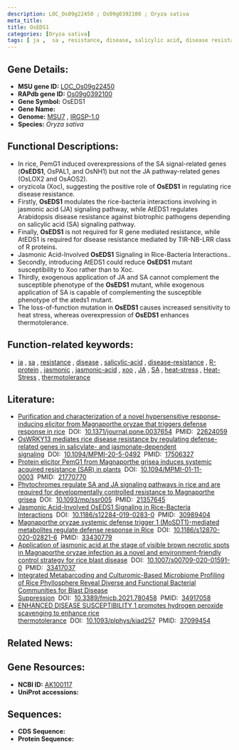 ```yaml
---
description: LOC_Os09g22450 ; Os09g0392100 ; Oryza sativa
meta_title:
title: OsEDS1
categories: [Oryza sativa]
tags: [ ja ,  sa , resistance, disease, salicylic acid, disease resistance, R protein, jasmonic, jasmonic acid,  xoo , JA, SA, heat stress, Heat Stress, thermotolerance]
---
```


## Gene Details:
- **MSU gene ID:** [LOC_Os09g22450](http://rice.uga.edu/cgi-bin/ORF_infopage.cgi?orf=LOC_Os09g22450)  
- **RAPdb gene ID:** [Os09g0392100](https://rapdb.dna.affrc.go.jp/locus/?name=Os09g0392100)  
- **Gene Symbol:** OsEDS1
- **Gene Name:**
- **Genome:**  [MSU7](http://rice.uga.edu/)&nbsp;,&nbsp;[IRGSP-1.0](https://rapdb.dna.affrc.go.jp/download/irgsp1.html)
- **Species:** *Oryza sativa*

## Functional Descriptions:
   - In rice, PemG1 induced overexpressions of the SA signal-related genes (**OsEDS1**, OsPAL1, and OsNH1) but not the JA pathway-related genes (OsLOX2 and OsAOS2).
   - oryzicola (Xoc), suggesting the positive role of **OsEDS1** in regulating rice disease resistance.
   - Firstly, **OsEDS1** modulates the rice-bacteria interactions involving in jasmonic acid (JA) signaling pathway, while AtEDS1 regulates Arabidopsis disease resistance against biotrophic pathogens depending on salicylic acid (SA) signaling pathway.
   - Finally, **OsEDS1** is not required for R gene mediated resistance, while AtEDS1 is required for disease resistance mediated by TIR-NB-LRR class of R proteins.
   - Jasmonic Acid-Involved **OsEDS1** Signaling in Rice-Bacteria Interactions..
   - Secondly, introducing AtEDS1 could reduce **OsEDS1** mutant susceptibility to Xoo rather than to Xoc.
   - Thirdly, exogenous application of JA and SA cannot complement the susceptible phenotype of the **OsEDS1** mutant, while exogenous application of SA is capable of complementing the susceptible phenotype of the ateds1 mutant.
   - The loss-of-function mutation in **OsEDS1** causes increased sensitivity to heat stress, whereas overexpression of **OsEDS1** enhances thermotolerance.

## Function-related keywords:
   - [ja](/tags/ja/)&nbsp;,&nbsp;[sa](/tags/sa/)&nbsp;,&nbsp;[resistance](/tags/resistance/)&nbsp;,&nbsp;[disease](/tags/disease/)&nbsp;,&nbsp;[salicylic-acid](/tags/salicylic-acid/)&nbsp;,&nbsp;[disease-resistance](/tags/disease-resistance/)&nbsp;,&nbsp;[R-protein](/tags/R-protein/)&nbsp;,&nbsp;[jasmonic](/tags/jasmonic/)&nbsp;,&nbsp;[jasmonic-acid](/tags/jasmonic-acid/)&nbsp;,&nbsp;[xoo](/tags/xoo/)&nbsp;,&nbsp;[JA](/tags/JA/)&nbsp;,&nbsp;[SA](/tags/SA/)&nbsp;,&nbsp;[heat-stress](/tags/heat-stress/)&nbsp;,&nbsp;[Heat-Stress](/tags/Heat-Stress/)&nbsp;,&nbsp;[thermotolerance](/tags/thermotolerance/)

## Literature:
   - [Purification and characterization of a novel hypersensitive response-inducing elicitor from Magnaporthe oryzae that triggers defense response in rice](https://www.doi.org/10.1371/journal.pone.0037654)&nbsp;&nbsp;DOI:&nbsp;&nbsp;[10.1371/journal.pone.0037654](https://www.doi.org/10.1371/journal.pone.0037654)&nbsp;&nbsp;PMID:&nbsp;&nbsp;[22624059](https://pubmed.ncbi.nlm.nih.gov/22624059/)
   - [OsWRKY13 mediates rice disease resistance by regulating defense-related genes in salicylate- and jasmonate-dependent signaling](https://www.doi.org/10.1094/MPMI-20-5-0492)&nbsp;&nbsp;DOI:&nbsp;&nbsp;[10.1094/MPMI-20-5-0492](https://www.doi.org/10.1094/MPMI-20-5-0492)&nbsp;&nbsp;PMID:&nbsp;&nbsp;[17506327](https://pubmed.ncbi.nlm.nih.gov/17506327/)
   - [Protein elicitor PemG1 from Magnaporthe grisea induces systemic acquired resistance (SAR) in plants](https://www.doi.org/10.1094/MPMI-01-11-0003)&nbsp;&nbsp;DOI:&nbsp;&nbsp;[10.1094/MPMI-01-11-0003](https://www.doi.org/10.1094/MPMI-01-11-0003)&nbsp;&nbsp;PMID:&nbsp;&nbsp;[21770770](https://pubmed.ncbi.nlm.nih.gov/21770770/)
   - [Phytochromes regulate SA and JA signaling pathways in rice and are required for developmentally controlled resistance to Magnaporthe grisea](https://www.doi.org/10.1093/mp/ssr005)&nbsp;&nbsp;DOI:&nbsp;&nbsp;[10.1093/mp/ssr005](https://www.doi.org/10.1093/mp/ssr005)&nbsp;&nbsp;PMID:&nbsp;&nbsp;[21357645](https://pubmed.ncbi.nlm.nih.gov/21357645/)
   - [Jasmonic Acid-Involved OsEDS1 Signaling in Rice-Bacteria Interactions](https://www.doi.org/10.1186/s12284-019-0283-0)&nbsp;&nbsp;DOI:&nbsp;&nbsp;[10.1186/s12284-019-0283-0](https://www.doi.org/10.1186/s12284-019-0283-0)&nbsp;&nbsp;PMID:&nbsp;&nbsp;[30989404](https://pubmed.ncbi.nlm.nih.gov/30989404/)
   - [Magnaporthe oryzae systemic defense trigger 1 (MoSDT1)-mediated metabolites regulate defense response in Rice](https://www.doi.org/10.1186/s12870-020-02821-6)&nbsp;&nbsp;DOI:&nbsp;&nbsp;[10.1186/s12870-020-02821-6](https://www.doi.org/10.1186/s12870-020-02821-6)&nbsp;&nbsp;PMID:&nbsp;&nbsp;[33430779](https://pubmed.ncbi.nlm.nih.gov/33430779/)
   - [Application of jasmonic acid at the stage of visible brown necrotic spots in Magnaporthe oryzae infection as a novel and environment-friendly control strategy for rice blast disease](https://www.doi.org/10.1007/s00709-020-01591-0)&nbsp;&nbsp;DOI:&nbsp;&nbsp;[10.1007/s00709-020-01591-0](https://www.doi.org/10.1007/s00709-020-01591-0)&nbsp;&nbsp;PMID:&nbsp;&nbsp;[33417037](https://pubmed.ncbi.nlm.nih.gov/33417037/)
   - [Integrated Metabarcoding and Culturomic-Based Microbiome Profiling of Rice Phyllosphere Reveal Diverse and Functional Bacterial Communities for Blast Disease Suppression](https://www.doi.org/10.3389/fmicb.2021.780458)&nbsp;&nbsp;DOI:&nbsp;&nbsp;[10.3389/fmicb.2021.780458](https://www.doi.org/10.3389/fmicb.2021.780458)&nbsp;&nbsp;PMID:&nbsp;&nbsp;[34917058](https://pubmed.ncbi.nlm.nih.gov/34917058/)
   - [ENHANCED DISEASE SUSCEPTIBILITY 1 promotes hydrogen peroxide scavenging to enhance rice thermotolerance](https://www.doi.org/10.1093/plphys/kiad257)&nbsp;&nbsp;DOI:&nbsp;&nbsp;[10.1093/plphys/kiad257](https://www.doi.org/10.1093/plphys/kiad257)&nbsp;&nbsp;PMID:&nbsp;&nbsp;[37099454](https://pubmed.ncbi.nlm.nih.gov/37099454/)

## Related News:

## Gene Resources:
- **NCBI ID:**  [AK100117](http://www.ncbi.nlm.nih.gov/nuccore/AK100117)
- **UniProt accessions:** [](https://www.uniprot.org/uniprotkb//entry)

## Sequences:
- **CDS Sequence:**
- **Protein Sequence:**

